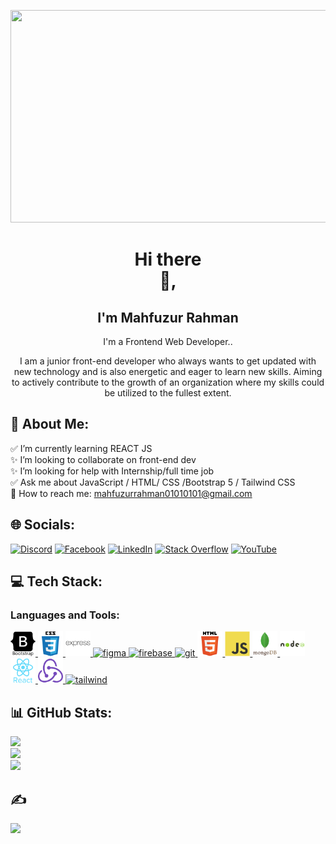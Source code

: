 <!--<p align="center">
  <img width="980" height="340" src='https://i.ibb.co/vmSRGtg/Mahfuzur-rahman.png'>
</p>-->
<p align="center">
  <img width="600" height="340" src='https://thumbs.gfycat.com/ColorlessBitesizedKob-max-1mb.gif'>
</p>

<h1 align='center'> Hi there </br> 👋,</h1>
<h2 align='center'>I'm Mahfuzur Rahman</h2>
<p align='center'>I'm a Frontend Web Developer..</p>


 <p align='center'>I am a junior front-end developer who always wants to get updated with new technology and is
also energetic and eager to learn new skills. Aiming to actively contribute to the growth of an
organization where my skills could be utilized to the fullest extent.</p>
 

## 💫 About Me:
✅ I’m currently learning REACT JS<br>✨ I’m looking to collaborate on front-end dev<br>✨ I’m looking for help with Internship/full time job<br>✅ Ask me about JavaScript / HTML/ CSS /Bootstrap 5 / Tailwind CSS<br>📩 How to reach me: mahfuzurrahman01010101@gmail.com


## 🌐 Socials:
[![Discord](https://img.shields.io/badge/Discord-%237289DA.svg?logo=discord&logoColor=white)](htttps://discord.gg/Mahfuz#6856) [![Facebook](https://img.shields.io/badge/Facebook-%231877F2.svg?logo=Facebook&logoColor=white)](https://facebook.com/abir.hossin.313) [![LinkedIn](https://img.shields.io/badge/LinkedIn-%230077B5.svg?logo=linkedin&logoColor=white)](https://linkedin.com/in/mahfuzur-rahman01) [![Stack Overflow](https://img.shields.io/badge/-Stackoverflow-FE7A16?logo=stack-overflow&logoColor=white)](https://stackoverflow.com/users/19964389) [![YouTube](https://img.shields.io/badge/YouTube-%23FF0000.svg?logo=YouTube&logoColor=white)](https://youtube.com/c/UCAJ5N5N4D3WtVph5CXKiACg)

## 💻 Tech Stack:
<h3 align="left">Languages and Tools:</h3>
<p align="left"> <a href="https://getbootstrap.com" target="_blank" rel="noreferrer"> <img src="https://raw.githubusercontent.com/devicons/devicon/master/icons/bootstrap/bootstrap-plain-wordmark.svg" alt="bootstrap" width="40" height="40"/> </a> <a href="https://www.w3schools.com/css/" target="_blank" rel="noreferrer"> <img src="https://raw.githubusercontent.com/devicons/devicon/master/icons/css3/css3-original-wordmark.svg" alt="css3" width="40" height="40"/> </a> <a href="https://expressjs.com" target="_blank" rel="noreferrer"> <img src="https://raw.githubusercontent.com/devicons/devicon/master/icons/express/express-original-wordmark.svg" alt="express" width="40" height="40"/> </a> <a href="https://www.figma.com/" target="_blank" rel="noreferrer"> <img src="https://www.vectorlogo.zone/logos/figma/figma-icon.svg" alt="figma" width="40" height="40"/> </a> <a href="https://firebase.google.com/" target="_blank" rel="noreferrer"> <img src="https://www.vectorlogo.zone/logos/firebase/firebase-icon.svg" alt="firebase" width="40" height="40"/> </a> <a href="https://git-scm.com/" target="_blank" rel="noreferrer"> <img src="https://www.vectorlogo.zone/logos/git-scm/git-scm-icon.svg" alt="git" width="40" height="40"/> </a> <a href="https://www.w3.org/html/" target="_blank" rel="noreferrer"> <img src="https://raw.githubusercontent.com/devicons/devicon/master/icons/html5/html5-original-wordmark.svg" alt="html5" width="40" height="40"/> </a> <a href="https://developer.mozilla.org/en-US/docs/Web/JavaScript" target="_blank" rel="noreferrer"> <img src="https://raw.githubusercontent.com/devicons/devicon/master/icons/javascript/javascript-original.svg" alt="javascript" width="40" height="40"/> </a> <a href="https://www.mongodb.com/" target="_blank" rel="noreferrer"> <img src="https://raw.githubusercontent.com/devicons/devicon/master/icons/mongodb/mongodb-original-wordmark.svg" alt="mongodb" width="40" height="40"/> </a> <a href="https://nodejs.org" target="_blank" rel="noreferrer"> <img src="https://raw.githubusercontent.com/devicons/devicon/master/icons/nodejs/nodejs-original-wordmark.svg" alt="nodejs" width="40" height="40"/> </a> <a href="https://reactjs.org/" target="_blank" rel="noreferrer"> <img src="https://raw.githubusercontent.com/devicons/devicon/master/icons/react/react-original-wordmark.svg" alt="react" width="40" height="40"/> </a> <a href="https://redux.js.org" target="_blank" rel="noreferrer"> <img src="https://raw.githubusercontent.com/devicons/devicon/master/icons/redux/redux-original.svg" alt="redux" width="40" height="40"/> </a> <a href="https://tailwindcss.com/" target="_blank" rel="noreferrer"> <img src="https://www.vectorlogo.zone/logos/tailwindcss/tailwindcss-icon.svg" alt="tailwind" width="40" height="40"/> </a> </p>

## 📊 GitHub Stats:
![](https://github-readme-stats.vercel.app/api?username=mahfuzurrahman01&theme=dark&hide_border=false&include_all_commits=false&count_private=false)<br/>
![](https://github-readme-streak-stats.herokuapp.com/?user=mahfuzurrahman01&theme=dark&hide_border=false)<br/>
![](https://github-readme-stats.vercel.app/api/top-langs/?username=mahfuzurrahman01&theme=dark&hide_border=false&include_all_commits=false&count_private=false&layout=compact)

## ✍️
![](https://quotes-github-readme.vercel.app/api?type=horizontal&theme=dark)




